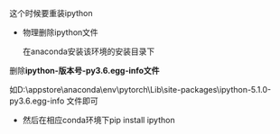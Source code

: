 这个时候要重装ipython


- 物理删除ipython文件

  在anaconda安装该环境的安装目录下

删除**ipython-版本号-py3.6.egg-info文件**

如D:\appstore\anaconda\env\pytorch\Lib\site-packages\ipython-5.1.0-py3.6.egg-info 文件即可

- 然后在相应conda环境下pip install ipython